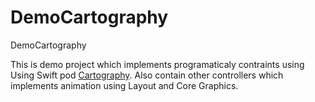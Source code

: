 # DemoCartography
DemoCartography

This is demo project which implements programaticaly contraints using Using Swift pod [Cartography](https://github.com/robb/Cartography). 
Also contain other controllers which implements animation using Layout and Core Graphics.


